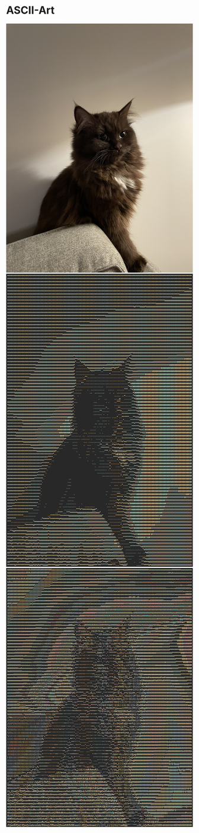 # ASCII-Art

![Original](https://github.com/reJuicyy/ASCII-Art/blob/main/original.jpg)
![1](https://github.com/reJuicyy/ASCII-Art/blob/main/mode0.png)
![2](https://github.com/reJuicyy/ASCII-Art/blob/main/mode1.png)
